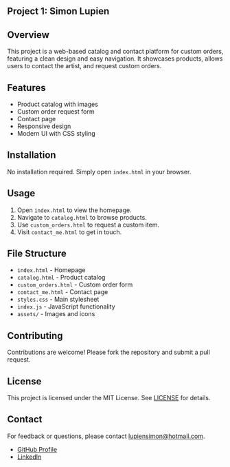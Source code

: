## Project 1: Simon Lupien

## Overview
This project is a web-based catalog and contact platform for custom orders, featuring a clean design and easy navigation. It showcases products, allows users to contact the artist, and request custom orders.

## Features
- Product catalog with images
- Custom order request form
- Contact page
- Responsive design
- Modern UI with CSS styling

## Installation
No installation required. Simply open `index.html` in your browser.

## Usage
1. Open `index.html` to view the homepage.
2. Navigate to `catalog.html` to browse products.
3. Use `custom_orders.html` to request a custom item.
4. Visit `contact_me.html` to get in touch.

## File Structure
- `index.html` - Homepage
- `catalog.html` - Product catalog
- `custom_orders.html` - Custom order form
- `contact_me.html` - Contact page
- `styles.css` - Main stylesheet
- `index.js` - JavaScript functionality
- `assets/` - Images and icons

## Contributing
Contributions are welcome! Please fork the repository and submit a pull request.

## License

This project is licensed under the MIT License. See [LICENSE](LICENSE) for details.

## Contact

For feedback or questions, please contact [lupiensimon@hotmail.com](mailto:lupiensimon@hotmail.com).

- [GitHub Profile](https://github.com/SimonProgAI)
- [LinkedIn](https://www.linkedin.com/in/simon-lupien-22594235a/)

